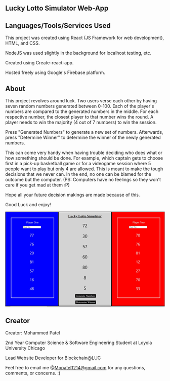 ## Lucky Lotto Simulator Web-App

## Languages/Tools/Services Used

This project was created using React (JS Framework for web development), HTML, and CSS. 

NodeJS was used slightly in the background for localhost testing, etc.

Created using Create-react-app.

Hosted freely using Google's Firebase platform.


## About 

This project revolves around luck. Two users verse each other by having seven random numbers generated 
between 0-100. Each of the player's numbers are compared to the generated numbers in the middle. For each respective number,
the closest player to that number wins the round. A player needs to win the majority (4 out of 7 numbers) to win the session.

Press "Generated Numbers" to generate a new set of numbers. Afterwards, press "Determine Winner" to determine the winner of the newly generated numbers. 

This can come very handy when having trouble deciding who does what or how something should be done. For example, which captain gets to choose first in a pick-up basketball game or for a videogame session where 5 people want to play but only 4 are allowed. This is meant to make the tough decisions that we never can. In the end, no one can be blamed for the outcome but the computer. (PS: Computers have no feelings so they won't care if you get mad at them :P)

Hope all your future decision makings are made because of this. 

Good Luck and enjoy!


![Game Main Page](src/LLS.JPG)


## Creator

Creator: Mohammed Patel

2nd Year Computer Science & Software Engineering Student at Loyola University Chicago

Lead Website Developer for Blockchain@LUC

Feel free to email me @Mopatel1214@gmail.com for any questions, comments, or concerns. :)
